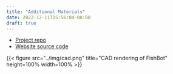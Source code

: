```yaml
---
title: "Additional Materials"
date: 2022-12-11T15:56:04-08:00
draft: true
---
```


- [Project repo](https://github.com/bdngo/eecs-106a-project)
- [Website source code](https://github.com/bdngo/eecs-106a-website/)

{{< figure src="../img/cad.png" title="CAD rendering of FishBot" height=100% width=100% >}}
